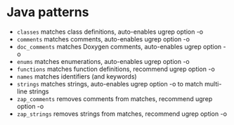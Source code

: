 Java patterns
=============

- `classes` matches class definitions, auto-enables ugrep option -o
- `comments` matches comments, auto-enables ugrep option -o
- `doc_comments` matches Doxygen comments, auto-enables ugrep option -o
- `enums` matches enumerations, auto-enables ugrep option -o
- `functions` matches function definitions, recommend ugrep option -o
- `names` matches identifiers (and keywords)
- `strings` matches strings, auto-enables ugrep option -o to match multi-line strings
- `zap_comments` removes comments from matches, recommend ugrep option -o
- `zap_strings` removes strings from matches, recommend ugrep option -o
